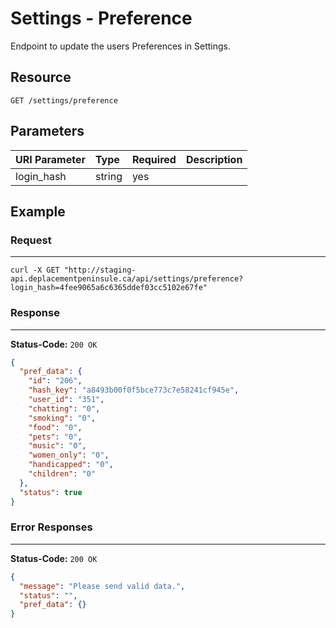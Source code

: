# Settings - Preference

Endpoint to update the users Preferences in Settings.

## Resource

```
GET /settings/preference
```

## Parameters


| URI Parameter | Type   | Required | Description     |
|:--------------|:-------|:---------|:----------------|
| login_hash    | string | yes      | <user hash key> |


## Example

### Request
***

```curl
curl -X GET "http://staging-api.deplacementpeninsule.ca/api/settings/preference?login_hash=4fee9065a6c6365ddef03cc5102e67fe"
```

### Response
***

**Status-Code:** ```200 OK```

```json
{
  "pref_data": {
    "id": "206",
    "hash_key": "a8493b00f0f5bce773c7e58241cf945e",
    "user_id": "351",
    "chatting": "0",
    "smoking": "0",
    "food": "0",
    "pets": "0",
    "music": "0",
    "women_only": "0",
    "handicapped": "0",
    "children": "0"
  },
  "status": true
}
```


### Error Responses
***

**Status-Code:** ```200 OK```


```json
{
  "message": "Please send valid data.",
  "status": "",
  "pref_data": {}
}
```
